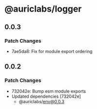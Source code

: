 # @auriclabs/logger

## 0.0.3

### Patch Changes

- 7ae5da8: Fix for module export ordering

## 0.0.2

### Patch Changes

- 732042e: Bump esm module exports
- Updated dependencies [732042e]
  - @auriclabs/env@0.0.3
